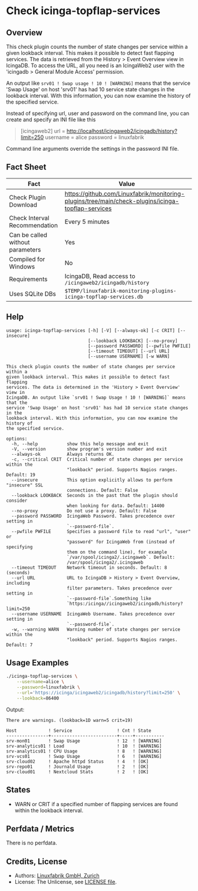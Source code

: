 # Check icinga-topflap-services

## Overview

This check plugin counts the number of state changes per service within a given lookback interval. This makes it possible to detect fast flapping services. The data is retrieved from the History \> Event Overview view in IcingaDB. To access the URL, all you need is an IcingaWeb2 user with the 'icingadb \> General Module Access' permission.

An output like `srv01 ! Swap usage ! 10 ! [WARNING]` means that the service 'Swap Usage' on host 'srv01' has had 10 service state changes in the lookback interval. With this information, you can now examine the history of the specified service.

Instead of specifying url, user and password on the command line, you can create and specify an INI file like this

> \[icingaweb2\] url = <http://localhost/icingaweb2/icingadb/history?limit=250> username = alice password = linuxfabrik

Command line arguments override the settings in the password INI file.


## Fact Sheet

| Fact | Value |
|----|----|
| Check Plugin Download                 | <https://github.com/Linuxfabrik/monitoring-plugins/tree/main/check-plugins/icinga-topflap-services> |
| Check Interval Recommendation         | Every 5 minutes |
| Can be called without parameters      | Yes |
| Compiled for Windows                  | No |
| Requirements                          | IcingaDB, Read access to `/icingaweb2/icingadb/history` |
| Uses SQLite DBs                       | `$TEMP/linuxfabrik-monitoring-plugins-icinga-topflap-services.db` |


## Help

```text
usage: icinga-topflap-services [-h] [-V] [--always-ok] [-c CRIT] [--insecure]
                               [--lookback LOOKBACK] [--no-proxy]
                               [--password PASSWORD] [--pwfile PWFILE]
                               [--timeout TIMEOUT] [--url URL]
                               [--username USERNAME] [-w WARN]

This check plugin counts the number of state changes per service within a
given lookback interval. This makes it possible to detect fast flapping
services. The data is determined in the 'History > Event Overview' view in
IcingaDB. An output like `srv01 ! Swap Usage ! 10 ! [WARNING]` means that the
service 'Swap Usage' on host 'srv01' has had 10 service state changes in the
lookback interval. With this information, you can now examine the history of
the specified service.

options:
  -h, --help           show this help message and exit
  -V, --version        show program's version number and exit
  --always-ok          Always returns OK.
  -c, --critical CRIT  Critical number of state changes per service within the
                       "lookback" period. Supports Nagios ranges. Default: 19
  --insecure           This option explicitly allows to perform "insecure" SSL
                       connections. Default: False
  --lookback LOOKBACK  Seconds in the past that the plugin should consider
                       when looking for data. Default: 14400
  --no-proxy           Do not use a proxy. Default: False
  --password PASSWORD  IcingaWeb Password. Takes precedence over setting in
                       `--password-file`.
  --pwfile PWFILE      Specifies a password file to read "url", "user" or
                       "password" for IcingaWeb from (instead of specifying
                       them on the command line), for example
                       `/var/spool/icinga2/.icingaweb`. Default:
                       /var/spool/icinga2/.icingaweb
  --timeout TIMEOUT    Network timeout in seconds. Default: 8 (seconds)
  --url URL            URL to IcingaDB > History > Event Overview, including
                       filter parameters. Takes precedence over setting in
                       `--password-file`.Something like
                       `https:/icinga//icingaweb2/icingadb/history?limit=250
  --username USERNAME  IcingaWeb Username. Takes precedence over setting in
                       `--password-file`.
  -w, --warning WARN   Warning number of state changes per service within the
                       "lookback" period. Supports Nagios ranges. Default: 7
```


## Usage Examples

```bash
./icinga-topflap-services \
    --username=alice \
    --password=linuxfabrik \
    --url='https://icinga/icingaweb2/icingadb/history?limit=250' \
    --lookback=86400
```

Output:

```text
There are warnings. (lookback=1D warn=5 crit=19)

Host            ! Service                 ! Cnt ! State     
----------------+-------------------------+-----+-----------
srv-mon01       ! Swap Usage              ! 12  ! [WARNING] 
srv-analytics01 ! Load                    ! 10  ! [WARNING] 
srv-analytics01 ! CPU Usage               ! 8   ! [WARNING] 
srv-vcs01       ! Swap Usage              ! 6   ! [WARNING] 
srv-cloud02     ! Apache httpd Status     ! 4   ! [OK]      
srv-repo01      ! Journald Usage          ! 2   ! [OK]      
srv-cloud01     ! Nextcloud Stats         ! 2   ! [OK]      
```


## States

* WARN or CRIT if a specified number of flapping services are found within the lookback interval.


## Perfdata / Metrics

There is no perfdata.


## Credits, License

* Authors: [Linuxfabrik GmbH, Zurich](https://www.linuxfabrik.ch)
* License: The Unlicense, see [LICENSE file](https://unlicense.org/).
